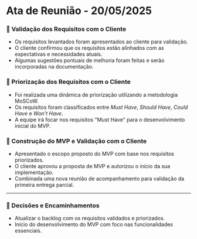 # Ata de Reunião - 20/05/2025


### 📌 Validação dos Requisitos com o Cliente


- Os requisitos levantados foram apresentados ao cliente para validação.
- O cliente confirmou que os requisitos estão alinhados com as expectativas e necessidades atuais.
- Algumas sugestões pontuais de melhoria foram feitas e serão incorporadas na documentação.



### 📌 Priorização dos Requisitos com o Cliente


- Foi realizada uma dinâmica de priorização utilizando a metodologia MoSCoW.
- Os requisitos foram classificados entre *Must Have*, *Should Have*, *Could Have* e *Won’t Have*.
- A equipe irá focar nos requisitos "Must Have" para o desenvolvimento inicial do MVP.



### 📌 Construção do MVP e Validação com o Cliente


- Apresentado o escopo proposto do MVP com base nos requisitos priorizados.
- O cliente aprovou a proposta de MVP e autorizou o início da sua implementação.
- Combinada uma nova reunião de acompanhamento para validação da primeira entrega parcial.


---


### 📌 Decisões e Encaminhamentos


- Atualizar o backlog com os requisitos validados e priorizados.
- Início do desenvolvimento do MVP com foco nas funcionalidades essenciais.